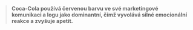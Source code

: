 >**Coca-Cola používá červenou barvu ve své marketingové komunikaci a logu jako dominantní,
čímž vyvolává silné emocionální reakce a zvyšuje apetit.**
